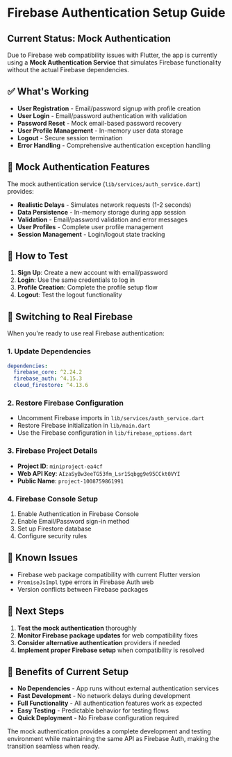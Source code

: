 # Firebase Authentication Setup Guide

## Current Status: Mock Authentication

Due to Firebase web compatibility issues with Flutter, the app is currently using a **Mock Authentication Service** that simulates Firebase functionality without the actual Firebase dependencies.

## ✅ What's Working

- **User Registration** - Email/password signup with profile creation
- **User Login** - Email/password authentication with validation
- **Password Reset** - Mock email-based password recovery
- **User Profile Management** - In-memory user data storage
- **Logout** - Secure session termination
- **Error Handling** - Comprehensive authentication exception handling

## 🔧 Mock Authentication Features

The mock authentication service (`lib/services/auth_service.dart`) provides:

- **Realistic Delays** - Simulates network requests (1-2 seconds)
- **Data Persistence** - In-memory storage during app session
- **Validation** - Email/password validation and error messages
- **User Profiles** - Complete user profile management
- **Session Management** - Login/logout state tracking

## 🚀 How to Test

1. **Sign Up**: Create a new account with email/password
2. **Login**: Use the same credentials to log in
3. **Profile Creation**: Complete the profile setup flow
4. **Logout**: Test the logout functionality

## 🔄 Switching to Real Firebase

When you're ready to use real Firebase authentication:

### 1. Update Dependencies
```yaml
dependencies:
  firebase_core: ^2.24.2
  firebase_auth: ^4.15.3
  cloud_firestore: ^4.13.6
```

### 2. Restore Firebase Configuration
- Uncomment Firebase imports in `lib/services/auth_service.dart`
- Restore Firebase initialization in `lib/main.dart`
- Use the Firebase configuration in `lib/firebase_options.dart`

### 3. Firebase Project Details
- **Project ID**: `miniproject-ea4cf`
- **Web API Key**: `AIzaSyBw3eeTG53fm_Lsr1Sqbgg9e95CCkt0VYI`
- **Public Name**: `project-1008759861991`

### 4. Firebase Console Setup
1. Enable Authentication in Firebase Console
2. Enable Email/Password sign-in method
3. Set up Firestore database
4. Configure security rules

## 🐛 Known Issues

- Firebase web package compatibility with current Flutter version
- `PromiseJsImpl` type errors in Firebase Auth web
- Version conflicts between Firebase packages

## 📝 Next Steps

1. **Test the mock authentication** thoroughly
2. **Monitor Firebase package updates** for web compatibility fixes
3. **Consider alternative authentication** providers if needed
4. **Implement proper Firebase setup** when compatibility is resolved

## 🎯 Benefits of Current Setup

- **No Dependencies** - App runs without external authentication services
- **Fast Development** - No network delays during development
- **Full Functionality** - All authentication features work as expected
- **Easy Testing** - Predictable behavior for testing flows
- **Quick Deployment** - No Firebase configuration required

The mock authentication provides a complete development and testing environment while maintaining the same API as Firebase Auth, making the transition seamless when ready. 